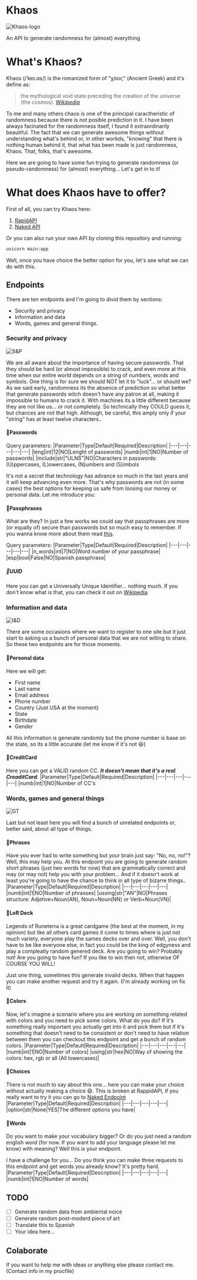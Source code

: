 # Khaos
![Khaos-logo](LogoChaosFinal.png)

An API to generate randomness for (almost) everything

# What's Khaos?
Khaos (/ˈkeɪ.ɑs/) is the romanized form of "χάος" (Ancient Greek) and it's define as:

>  the mythological void state preceding the creation of the universe (the cosmos). [_Wikipedia_](https://en.wikipedia.org/wiki/Chaos_(cosmogony))

To me and many others chaos is one of the principal caractheristic of randomness because there is not posible prediction in it. I have been always facinated for the randomness itself, I found it extraordinarily beautiful. The fact that we can generate awesome things without understanding what's behind or, in other workds, "knowing" that there is nothing human behind it, that what has been made is just randomness, Khaos. That, folks, that's awesome.

Here we are going to have some fun trying to generate randomness (or pseudo-randomness) for (almost) everything... Let's get in to it!

# What does Khaos have to offer?

First of all, you can try Khaos here:

1. [RapidAPI](https://rapidapi.com/rooyca@gmail.com/api/random14/)
2. [Naked API](https://api.rooyca.xyz)

Or you can also run your own API by cloning this repository and running:

```bash
uvicorn main:app
```
Well, once you have choice the better option for you, let's see what we can do with this.

## Endpoints
There are ten endpoints and I'm going to divid them by sections:
- Security and privacy
- Information and data
- Words, games and general things.
 
### Security and privacy

![S&P](https://res.cloudinary.com/rooyca/image/upload/v1635035284/Images/S_P_yx1i6o.png)

We are all aware about the importance of having secure passwords. That they should be hard (or almost impossible) to crack, and even more at this time when our entire world depends on a string of numbers, words and symbols. One thing is for sure we should NOT let it to "luck"... or should we? As we said early, randomness its the absence of prediction so what better that generate passwords witch doesn't have any patron at all, making it impossible to humans to crack it. With machines its a little different because they are not like us... or not completely. So technically they COULD guess it, but chances are not that high. Although, be careful, this amply only if your "string" has at least twelve characters..

#### :small_red_triangle_down:Passwords

Query parameters:
|Parameter|Type|Default|Required|Description|
|---|---|---|---|---|
|leng|int|12|NO|Lenght of passwords|
|numb|int|1|NO|Number of passwords|
|include|str|"ULNS"|NO|Characters in passwords: (U)ppercases, (L)owercases, (N)umbers and (S)imbols

It's not a secret that technology has advance so much in the last years and it will keep advancing even more. That's why passwords are not (in some cases) the best options  for keeping us safe from loosing our money or personal data. Let me introduce you:

#### :small_red_triangle_down:Passphrases
What are they? In just a few works we could say that passphrases are more (or equally of) secure  than passwords but so much easy to remember. If you wanna know more about them read [this](https://www.techopedia.com/definition/4041/passphrase).

Query parameters:
|Parameter|Type|Default|Required|Description|
|---|---|---|---|---|
|n_words|int|7|NO|Word number of your passphrase|
|esp|bool|False|NO|Spanish passphrase|

##### :small_red_triangle_down:UUID

Here you can get a Universally Unique Identifier... nothing much. If you don't know what is that, you can check it out on [Wikipedia](https://en.wikipedia.org/wiki/Universally_unique_identifier)

### Information and data
![I&D](https://res.cloudinary.com/rooyca/image/upload/v1635035285/Images/I_D_pcljto.png)

There are some occasions where we want to register to one site but it just start to asking us a bunch of personal data that we are not willing to share. So these two endpoints are for those moments.

#### :small_red_triangle_down:Personal data

Here we will get:
- First name
- Last name
- Email address
- Phone number
- Country (Just USA at the moment)
- State
- Birthdate
- Gender

All this information is generate randomly but the phone number is base on the state, so its a little accurate (let me know if it's not :laughing:)

#### :small_red_triangle_down:CreditCard 
Here you can get a VALID random CC. ***It doesn't mean that it's a real CreaditCard***.
|Parameter|Type|Default|Required|Description|
|---|---|---|---|---|
|numb|int|1|NO|Number of CC's

### Words, games and general things
![GT](https://res.cloudinary.com/rooyca/image/upload/v1635035285/Images/G_efg3ph.png)

Last but not least here you will find a bunch of unrelated endpoints or, better said, about all type of things.
#### :small_red_triangle_down:Phrases
Have you ever had to write something but your brain just say: "No, no, no!"? Well, this may help you. At this endpoint you are going to generate random short phrases (just two words for now) that are grammatically correct and may (or may not) help you with your problem... And if it doesn't work at least you're going to have the chance to think in all type of bizarre things..
|Parameter|Type|Default|Required|Description|
|---|---|---|---|---|
|numb|int|1|NO|Number of phrasses|
|ussing|str|"AN"|NO|Phrases structure: Adjetive+Noun(AN), Noun+Noun(NN) or Verb+Noun(VN)|
#### :small_red_triangle_down:LoR Deck
Legends of Runeterra is a great cardgame (the best at the moment, in my opinion) but like all others card games it come to times where is just not much variety, everyone play the sames decks over and over. Well, you don't have to be like everyone else, in fact you could be the king of edgyness and play a compleatly random genered deck. Are you going to win? Probably not! Are you going to have fun? If you like to win then not, otherwise OF COURSE YOU WILL!

Just one thing, sometimes this generate invalid decks. When that happen you can make another request and try it again. (I'm already working on fix it)
#### :small_red_triangle_down:Colors
Now, let's imagine a scenario where you are working on something related with colors and you need to pick some colors. What do you do? If it's something really important you actually get into it and pick them but if it's something that doesn't need to be consistent or don't need to have relation between them you can checkout this endpoint and get a bunch of random colors.
|Parameter|Type|Default|Required|Description|
|---|---|---|---|---|
|numb|int|1|NO|Number of colors|
|using|str|hex|NO|Way of showing the colors: hex, rgb or all (All lowercases)|
#### :small_red_triangle_down:Choices
There is not much to say about this one... here you can make your choice without actually making a choice 😄.
This is broken at RappidAPI, if you really want to try it you can go to [Naked Endpoint](https://api.rooyca.xyz/v1/random/choice)
|Parameter|Type|Default|Required|Description|
|---|---|---|---|---|
|option|str|None|YES|The different options you have|
#### :small_red_triangle_down:Words
Do you want to make your vocabulary bigger? Or do you just need a random english word (for now. If you want to add your language please let me know) with meaning? Well this is your endpoint. 

I have a challenge for you... Do you think you can make three requests to this endpoint and get words you already know? It's pretty hard.
|Parameter|Type|Default|Required|Description|
|---|---|---|---|---|
|numb|int|1|NO|Number of words|

## TODO
- [ ] Generate random data from ambiental noice
- [ ] Generate random post-moderd piece of art
- [ ] Translate this to Spanish
- [ ] Your idea here...

## Colaborate

If you want to help me with ideas or anything else please contact me. (Contact info in my procfile)
